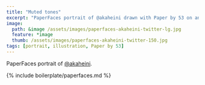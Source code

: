 ```yaml
---
title: "Muted tones"
excerpt: "PaperFaces portrait of @akaheini drawn with Paper by 53 on an iPad."
image: 
  path: &image /assets/images/paperfaces-akaheini-twitter-lg.jpg 
  feature: *image
  thumb: /assets/images/paperfaces-akaheini-twitter-150.jpg
tags: [portrait, illustration, Paper by 53]
---
```


PaperFaces portrait of [@akaheini](http://twitter.com/akaheini).

{% include boilerplate/paperfaces.md %}